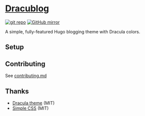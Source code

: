 # [Dracublog](https://www.earnestma.xyz/dracublog)

[![git repo](https://img.shields.io/badge/repo-git-informational.svg?logo=gitea)](https://git.earne.link/earnestma/dracublog)
[![GitHub mirror](https://img.shields.io/badge/mirror-GitHub-black.svg?logo=github)](https://github.com/earnestma/dracublog)

A simple, fully-featured Hugo blogging theme with Dracula colors.

## Setup

## Contributing

See [contributing.md](contributing.md)

## Thanks

- [Dracula theme](https://draculatheme.com/) (MIT)
- [Simple CSS](https://simplecss.org/) (MIT)
